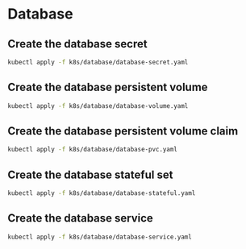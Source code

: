 # Database

## Create the database secret

```bash
kubectl apply -f k8s/database/database-secret.yaml
```

## Create the database persistent volume

```bash
kubectl apply -f k8s/database/database-volume.yaml
```

## Create the database persistent volume claim

```bash
kubectl apply -f k8s/database/database-pvc.yaml
```

## Create the database stateful set

```bash
kubectl apply -f k8s/database/database-stateful.yaml
```

## Create the database service

```bash
kubectl apply -f k8s/database/database-service.yaml
```
